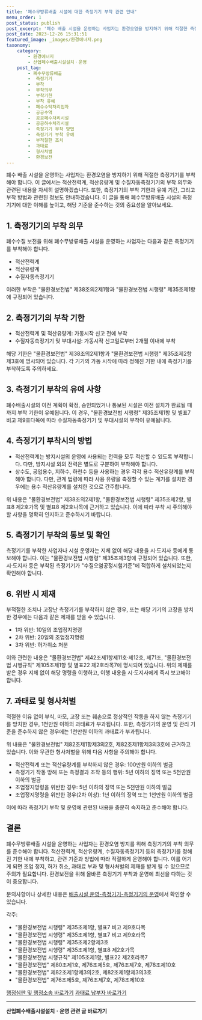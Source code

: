 ```yaml
---
title: '폐수무방류배출 시설에 대한 측정기기 부착 관련 안내'
menu_order: 1
post_status: publish
post_excerpt: '폐수 배출 시설을 운영하는 사업자는 환경오염을 방지하기 위해 적절한 측정기기를 부착해야 합니다. 이 글에서는 적산전력계, 적산유량계 및 수질자동측정기기의 부착 의무와 관련된 내용을 자세히 설명하겠습니다. 또한, 측정기기의 부착 기한과 유예 기간, 그리고 부착 방법과 관련된 정보도 안내하겠습니다. 이 글을 통해 폐수무방류배출 시설의 측정기기에 대한 이해를 높이고, 해당 기준을 준수하는 것의 중요성을 알아보세요.'
post_date: 2023-12-26 15:31:51
featured_image: _images/환경에너지.png
taxonomy:
    category:
        - 환경에너지
        - 산업폐수배출시설설치ㆍ운영
    post_tag:
        - 폐수무방류배출
        -  측정기기
        -  부착
        -  부착의무
        -  부착기한
        -  부착 유예
        -  폐수수탁처리업자
        -  공공수역
        -  공공폐수처리시설
        -  공공하수처리시설
        -  측정기기 부착 방법
        -  측정기기 부착 유예
        -  부적절한 조치
        -  과태료
        -  형사처벌
        -  환경보전
---
```




폐수 배출 시설을 운영하는 사업자는 환경오염을 방지하기 위해 적절한 측정기기를 부착해야 합니다. 이 글에서는 적산전력계, 적산유량계 및 수질자동측정기기의 부착 의무와 관련된 내용을 자세히 설명하겠습니다. 또한, 측정기기의 부착 기한과 유예 기간, 그리고 부착 방법과 관련된 정보도 안내하겠습니다. 이 글을 통해 폐수무방류배출 시설의 측정기기에 대한 이해를 높이고, 해당 기준을 준수하는 것의 중요성을 알아보세요.

## 1. 측정기기의 부착 의무

폐수수질 보전을 위해 폐수무방류배출 시설을 운영하는 사업자는 다음과 같은 측정기기를 부착해야 합니다.

- 적산전력계
- 적산유량계
- 수질자동측정기기

이러한 부착은 "물환경보전법" 제38조의2제1항과 "물환경보전법 시행령" 제35조제1항에 규정되어 있습니다.

## 2. 측정기기의 부착 기한

- 적산전력계 및 적산유량계: 가동시작 신고 전에 부착
- 수질자동측정기기 및 부대시설: 가동시작 신고일로부터 2개월 이내에 부착

해당 기한은 "물환경보전법" 제38조의2제1항과 "물환경보전법 시행령" 제35조제2항제3호에 명시되어 있습니다. 각 기기의 가동 시작에 따라 정해진 기한 내에 측정기기를 부착하도록 주의하세요.

## 3. 측정기기 부착의 유예 사항

폐수배출시설의 이전 계획이 확정, 승인되었거나 통보된 시설은 이전 설치가 완료될 때까지 부착 기한이 유예됩니다. 이 경우, "물환경보전법 시행령" 제35조제1항 및 별표7 비고 제9호다목에 따라 수질자동측정기기 및 부대시설의 부착이 유예됩니다.

## 4. 측정기기 부착시의 방법

- 적산전력계는 방지시설의 운영에 사용되는 전력을 모두 적산할 수 있도록 부착합니다. 다만, 방지시설 외의 전력은 별도로 구분하여 부착해야 합니다.
- 상수도, 공업용수, 지하수, 하천수 등을 사용하는 경우 각각 용수 적산유량계를 부착해야 합니다. 다만, 관계 법령에 따라 사용 유량을 측정할 수 있는 계기를 설치한 경우에는 용수 적산유량계를 설치한 것으로 간주합니다.

위 내용은 "물환경보전법" 제38조의2제1항, "물환경보전법 시행령" 제35조제2항,  별표8 제2호가목 및  별표8 제2호나목에 근거하고 있습니다. 이에 따라 부착 시 주의해야할 사항을 명확히 인지하고 준수하시기 바랍니다.

## 5. 측정기기 부착의 통보 및 확인

측정기기를 부착한 사업자나 시설 운영자는 지체 없이 해당 내용을 시·도지사 등에게 통보해야 합니다. 이는 "물환경보전법 시행령" 제35조제3항에 규정되어 있습니다. 또한, 시·도지사 등은 부착된 측정기기가 "수질오염공정시험기준"에 적합하게 설치되었는지 확인해야 합니다.

## 6. 위반 시 제재

부적절한 조치나 고장난 측정기기를 부착하지 않은 경우, 또는 해당 기기의 고장을 방치한 경우에는 다음과 같은 제재를 받을 수 있습니다.

- 1차 위반: 10일의 조업정지명령
- 2차 위반: 20일의 조업정지명령
- 3차 위반: 허가취소 처분

이와 관련한 내용은 "물환경보전법" 제42조제1항제11호·제12호, 제71조, "물환경보전법 시행규칙" 제105조제1항 및 별표22 제2호라목7에 명시되어 있습니다. 위의 제재를 받은 경우 지체 없이 해당 명령을 이행하고, 이행 내용을 시·도지사에게 즉시 보고해야 합니다.

## 7. 과태료 및 형사처벌

적절한 이유 없이 부식, 마모, 고장 또는 훼손으로 정상적인 작동을 하지 않는 측정기기를 방치한 경우, 1천만원 이하의 과태료가 부과됩니다. 또한, 측정기기의 운영 및 관리 기준을 준수하지 않은 경우에는 1천만원 이하의 과태료가 부과됩니다.

위 내용은 "물환경보전법" 제82조제1항제3의2호, 제82조제1항제3의3호에 근거하고 있습니다. 이와 무관한 형사처벌을 위해 다음 사항을 주의해야 합니다.

- 적산전력계 또는 적산유량계를 부착하지 않은 경우: 100만원 이하의 벌금
- 측정기기 작동 방해 또는 측정결과 조작 등의 행위: 5년 이하의 징역 또는 5천만원 이하의 벌금
- 조업정지명령을 위반한 경우: 5년 이하의 징역 또는 5천만원 이하의 벌금
- 조업정지명령을 위반한 경우(2차 이상): 1년 이하의 징역 또는 1천만원 이하의 벌금

이에 따라 측정기기 부착 및 운영에 관련된 내용을 충분히 숙지하고 준수해야 합니다.

## 결론

폐수무방류배출 시설을 운영하는 사업자는 환경오염 방지를 위해 측정기기의 부착 의무를 준수해야 합니다. 적산전력계, 적산유량계, 수질자동측정기기 등의 측정기기를 정해진 기한 내에 부착하고, 관련 기준과 방법에 따라 적절하게 운영해야 합니다. 이를 어기게 되면 조업 정지, 허가 취소, 과태료 부과 및 형사처벌의 제재를 받게 될 수 있으므로 주의가 필요합니다. 환경보전을 위해 올바른 측정기기 부착과 운영에 최선을 다하는 것이 중요합니다.

문의사항이나 상세한 내용은 [배출시설 운영-측정기기-측정기기의 운영](https://www.example.com/guideline)에서 확인할 수 있습니다.

각주:
- "물환경보전법 시행령" 제35조제1항, 별표7 비고 제9호다목
- "물환경보전법 시행령" 제35조제1항, 별표7 비고 제9호라목
- "물환경보전법 시행령" 제35조제2항제3호
- "물환경보전법 시행령" 제35조제1항, 별표8 제2호가목
- "물환경보전법 시행규칙" 제105조제1항, 별표22 제2호라목7
- "물환경보전법" 제80조제1호, 제76조제5호, 제76조제7호, 제78조제10호
- "물환경보전법" 제82조제1항제3의2호, 제82조제1항제3의3호
- "물환경보전법" 제76조제5호, 제76조제7호, 제78조제10호

[행정심판 및 행정소송 바로가기](https://www.example.com/legal)
[과태료 납부자 바로가기](https://www.example.com/fine)


<!-- wp:separator -->
<hr class="wp-block-separator has-alpha-channel-opacity"/>
<!-- /wp:separator -->

<!-- wp:group {"backgroundColor":"base","layout":{"type":"constrained"}} -->
<div class="wp-block-group has-base-background-color has-background"><!-- wp:paragraph {"align":"center","fontSize":"medium"} -->
<p class="has-text-align-center has-large-font-size"><strong>산업폐수배출시설설치ㆍ운영 관련 글 바로가기</strong></p>
<!-- /wp:paragraph -->


<!-- wp:latest-posts
{"categories":[{"id":35050,"count":19,"description":"","link":"https://uknowlaw.com/category/%ec%82%b0%ec%97%85%ed%8f%90%ec%88%98%eb%b0%b0%ec%b6%9c%ec%8b%9c%ec%84%a4%ec%84%a4%ec%b9%98%e3%86%8d%ec%9a%b4%ec%98%81/","name":"산업폐수배출시설설치ㆍ운영","slug":"산업폐수배출시설설치ㆍ운영","taxonomy":"category","parent":0,"meta":[],"_links":{"self":[{"href":"https://uknowlaw.com/wp-json/wp/v2/categories/35050"}],"collection":[{"href":"https://uknowlaw.com/wp-json/wp/v2/categories"}],"about":[{"href":"https://uknowlaw.com/wp-json/wp/v2/taxonomies/category"}],"wp:post_type":[{"href":"https://uknowlaw.com/wp-json/wp/v2/posts?categories=35050"}],"curies":[{"name":"wp","href":"https://api.w.org/{rel}","templated":true}]}}],"postsToShow":100,"excerptLength":28,"postLayout":"grid","columns":2,"featuredImageAlign":"left","featuredImageSizeSlug":"large","fontSize":"small"} /--></div>
<!-- /wp:group -->